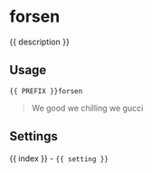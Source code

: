 # forsen

<script setup>
import { PREFIX } from "../../helpers/constants.js"
import { settings as s } from "../../settings/forsen.js"
const { description, ...settings } = s
import Emote from "./components/Emote.vue"
const emoteUrl = "https://cdn.7tv.app/emote/6151148d20eaf897465a8bff/1x.webp"
</script>

{{ description }}

## Usage

<div style="display: flex; align-items: baseline;"> <code style="display: flex; align-items: center;">{{ PREFIX }}forsen</code> </div>

> <div style="display: flex; align-items: baseline; align-items: center;"> <Emote :url=emoteUrl />We good we chilling we gucci</div>

## Settings
<div v-for="(setting, index) in settings">
{{ index }} - <code>{{ setting }}</code>
</div>
